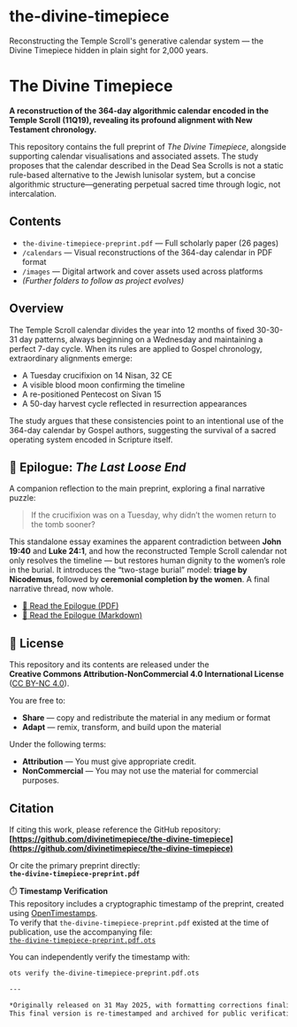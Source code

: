 # the-divine-timepiece
Reconstructing the Temple Scroll's generative calendar system — the Divine Timepiece hidden in plain sight for 2,000 years.

# The Divine Timepiece

**A reconstruction of the 364-day algorithmic calendar encoded in the Temple Scroll (11Q19), revealing its profound alignment with New Testament chronology.**

This repository contains the full preprint of *The Divine Timepiece*, alongside supporting calendar visualisations and associated assets. The study proposes that the calendar described in the Dead Sea Scrolls is not a static rule-based alternative to the Jewish lunisolar system, but a concise algorithmic structure—generating perpetual sacred time through logic, not intercalation.

## Contents

- `the-divine-timepiece-preprint.pdf` — Full scholarly paper (26 pages)
- `/calendars` — Visual reconstructions of the 364-day calendar in PDF format
- `/images` — Digital artwork and cover assets used across platforms
- *(Further folders to follow as project evolves)*

## Overview

The Temple Scroll calendar divides the year into 12 months of fixed 30-30-31 day patterns, always beginning on a Wednesday and maintaining a perfect 7-day cycle. When its rules are applied to Gospel chronology, extraordinary alignments emerge:

- A Tuesday crucifixion on 14 Nisan, 32 CE  
- A visible blood moon confirming the timeline  
- A re-positioned Pentecost on Sivan 15  
- A 50-day harvest cycle reflected in resurrection appearances  

The study argues that these consistencies point to an intentional use of the 364-day calendar by Gospel authors, suggesting the survival of a sacred operating system encoded in Scripture itself.

## 📜 Epilogue: *The Last Loose End*

A companion reflection to the main preprint, exploring a final narrative puzzle:

> If the crucifixion was on a Tuesday, why didn’t the women return to the tomb sooner?

This standalone essay examines the apparent contradiction between **John 19:40** and **Luke 24:1**, and how the reconstructed Temple Scroll calendar not only resolves the timeline — but restores human dignity to the women’s role in the burial. It introduces the “two-stage burial” model: **triage by Nicodemus**, followed by **ceremonial completion by the women**. A final narrative thread, now whole.

- [📄 Read the Epilogue (PDF)](./epilogue-the-last-loose-end.pdf)  
- [📘 Read the Epilogue (Markdown)](./epilogue-the-last-loose-end.md)


## 📄 License

This repository and its contents are released under the  
**Creative Commons Attribution-NonCommercial 4.0 International License**  
([CC BY-NC 4.0](https://creativecommons.org/licenses/by-nc/4.0/)).

You are free to:

- **Share** — copy and redistribute the material in any medium or format  
- **Adapt** — remix, transform, and build upon the material  

Under the following terms:

- **Attribution** — You must give appropriate credit.  
- **NonCommercial** — You may not use the material for commercial purposes.


## Citation

If citing this work, please reference the GitHub repository:  
**[https://github.com/divinetimepiece/the-divine-timepiece](https://github.com/divinetimepiece/the-divine-timepiece)**

Or cite the primary preprint directly:  
**`the-divine-timepiece-preprint.pdf`**

⏱️ **Timestamp Verification**  
This repository includes a cryptographic timestamp of the preprint, created using [OpenTimestamps](https://opentimestamps.org).  
To verify that `the-divine-timepiece-preprint.pdf` existed at the time of publication, use the accompanying file:  
[`the-divine-timepiece-preprint.pdf.ots`](./the-divine-timepiece-preprint.pdf.ots)

You can independently verify the timestamp with:

```bash
ots verify the-divine-timepiece-preprint.pdf.ots

---

*Originally released on 31 May 2025, with formatting corrections finalised on 1 June 2025.  
This final version is re-timestamped and archived for public verification.*
